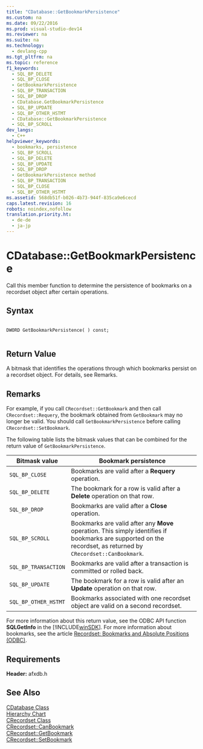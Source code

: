 ```yaml
---
title: "CDatabase::GetBookmarkPersistence"
ms.custom: na
ms.date: 09/22/2016
ms.prod: visual-studio-dev14
ms.reviewer: na
ms.suite: na
ms.technology: 
  - devlang-cpp
ms.tgt_pltfrm: na
ms.topic: reference
f1_keywords: 
  - SQL_BP_DELETE
  - SQL_BP_CLOSE
  - GetBookmarkPersistence
  - SQL_BP_TRANSACTION
  - SQL_BP_DROP
  - CDatabase.GetBookmarkPersistence
  - SQL_BP_UPDATE
  - SQL_BP_OTHER_HSTMT
  - CDatabase::GetBookmarkPersistence
  - SQL_BP_SCROLL
dev_langs: 
  - C++
helpviewer_keywords: 
  - bookmarks, persistence
  - SQL_BP_SCROLL
  - SQL_BP_DELETE
  - SQL_BP_UPDATE
  - SQL_BP_DROP
  - GetBookmarkPersistence method
  - SQL_BP_TRANSACTION
  - SQL_BP_CLOSE
  - SQL_BP_OTHER_HSTMT
ms.assetid: 568db51f-b026-4b73-944f-835ca9e6cecd
caps.latest.revision: 16
robots: noindex,nofollow
translation.priority.ht: 
  - de-de
  - ja-jp
---
```

# CDatabase::GetBookmarkPersistence
Call this member function to determine the persistence of bookmarks on a recordset object after certain operations.  
  
## Syntax  
  
```  
  
DWORD GetBookmarkPersistence( ) const;  
  
```  
  
## Return Value  
 A bitmask that identifies the operations through which bookmarks persist on a recordset object. For details, see Remarks.  
  
## Remarks  
 For example, if you call `CRecordset::GetBookmark` and then call `CRecordset::Requery`, the bookmark obtained from `GetBookmark` may no longer be valid. You should call `GetBookmarkPersistence` before calling `CRecordset::SetBookmark`.  
  
 The following table lists the bitmask values that can be combined for the return value of `GetBookmarkPersistence`.  
  
|Bitmask value|Bookmark persistence|  
|-------------------|--------------------------|  
|`SQL_BP_CLOSE`|Bookmarks are valid after a **Requery** operation.|  
|`SQL_BP_DELETE`|The bookmark for a row is valid after a **Delete** operation on that row.|  
|`SQL_BP_DROP`|Bookmarks are valid after a **Close** operation.|  
|`SQL_BP_SCROLL`|Bookmarks are valid after any **Move** operation. This simply identifies if bookmarks are supported on the recordset, as returned by `CRecordset::CanBookmark`.|  
|`SQL_BP_TRANSACTION`|Bookmarks are valid after a transaction is committed or rolled back.|  
|`SQL_BP_UPDATE`|The bookmark for a row is valid after an **Update** operation on that row.|  
|`SQL_BP_OTHER_HSTMT`|Bookmarks associated with one recordset object are valid on a second recordset.|  
  
 For more information about this return value, see the ODBC API function **SQLGetInfo** in the [!INCLUDE[winSDK](../vs140/includes/winsdk_md.md)]. For more information about bookmarks, see the article [Recordset: Bookmarks and Absolute Positions (ODBC)](../vs140/recordset--bookmarks-and-absolute-positions--odbc-.md).  
  
## Requirements  
 **Header:** afxdb.h  
  
## See Also  
 [CDatabase Class](../vs140/cdatabase-class.md)   
 [Hierarchy Chart](../vs140/hierarchy-chart.md)   
 [CRecordset Class](../vs140/crecordset-class.md)   
 [CRecordset::CanBookmark](../vs140/crecordset--canbookmark.md)   
 [CRecordset::GetBookmark](../vs140/crecordset--getbookmark.md)   
 [CRecordset::SetBookmark](../vs140/crecordset--setbookmark.md)